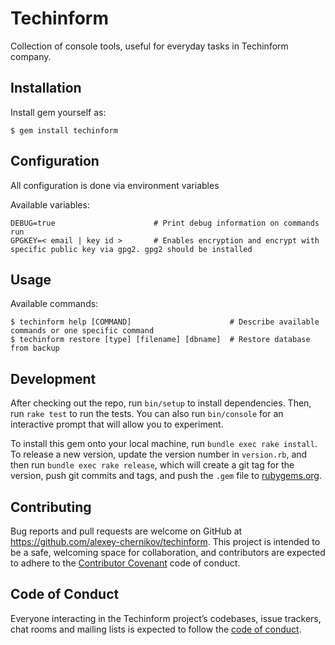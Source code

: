 # Techinform

Collection of console tools, useful for everyday tasks in Techinform company.

## Installation

Install gem yourself as:

    $ gem install techinform
    
## Configuration

All configuration is done via environment variables

Available variables:

    DEBUG=true                      # Print debug information on commands run
    GPGKEY=< email | key id >       # Enables encryption and encrypt with specific public key via gpg2. gpg2 should be installed

## Usage

Available commands:

    $ techinform help [COMMAND]                      # Describe available commands or one specific command
    $ techinform restore [type] [filename] [dbname]  # Restore database from backup

## Development

After checking out the repo, run `bin/setup` to install dependencies. Then, run `rake test` to run the tests. You can also run `bin/console` for an interactive prompt that will allow you to experiment.

To install this gem onto your local machine, run `bundle exec rake install`. To release a new version, update the version number in `version.rb`, and then run `bundle exec rake release`, which will create a git tag for the version, push git commits and tags, and push the `.gem` file to [rubygems.org](https://rubygems.org).

## Contributing

Bug reports and pull requests are welcome on GitHub at https://github.com/alexey-chernikov/techinform. This project is intended to be a safe, welcoming space for collaboration, and contributors are expected to adhere to the [Contributor Covenant](http://contributor-covenant.org) code of conduct.

## Code of Conduct

Everyone interacting in the Techinform project’s codebases, issue trackers, chat rooms and mailing lists is expected to follow the [code of conduct](https://github.com/[USERNAME]/techinform/blob/master/CODE_OF_CONDUCT.md).
